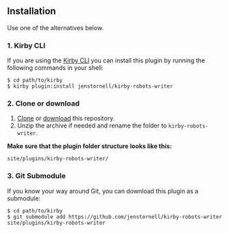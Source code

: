 ## Installation

Use one of the alternatives below.

### 1. Kirby CLI

If you are using the [Kirby CLI](https://github.com/getkirby/cli) you can install this plugin by running the following commands in your shell:

```
$ cd path/to/kirby
$ kirby plugin:install jenstornell/kirby-robots-writer
```

### 2. Clone or download

1. [Clone](https://github.com/jenstornell/kirby-robots-writer.git) or [download](https://github.com/jenstornell/kirby-robots-writer/archive/master.zip)  this repository.
2. Unzip the archive if needed and rename the folder to `kirby-robots-writer`.

**Make sure that the plugin folder structure looks like this:**

```
site/plugins/kirby-robots-writer/
```

### 3. Git Submodule

If you know your way around Git, you can download this plugin as a submodule:

```
$ cd path/to/kirby
$ git submodule add https://github.com/jenstornell/kirby-robots-writer site/plugins/kirby-robots-writer
```